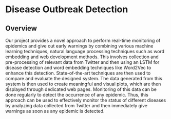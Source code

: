 # Disease Outbreak Detection

## Overview

Our project provides a novel approach to perform real-time monitoring of epidemics and give out early warnings by combining various machine learning techniques, natural language processing techniques such as word embedding and web development methods. This involves collection and pre-processing of relevant data from Twitter and then using an LSTM for disease detection and word embedding techniques like Word2Vec to enhance this detection. State-of-the-art techniques are then used to compare and evaluate the designed system. The data generated from this system is then used to create meaningful and visual plots, which are then displayed through dedicated web pages. Monitoring of this data can be done regularly to detect the occurrence of any epidemic. Thus, this approach can be used to effectively monitor the status of different diseases by analyzing data collected from Twitter and then immediately give warnings as soon as any epidemic is detected.
